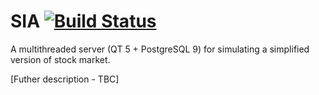 ﻿SIA [![Build Status](https://travis-ci.org/jam231/sia.png)](https://travis-ci.org/jam231/sia)
=======

A multithreaded server (QT 5 + PostgreSQL 9) for simulating a simplified version of stock market.


[Futher description - TBC]



